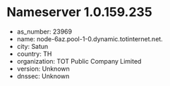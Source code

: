 # Nameserver 1.0.159.235

* as_number: 23969
* name: node-6az.pool-1-0.dynamic.totinternet.net.
* city: Satun
* country: TH
* organization: TOT Public Company Limited
* version: Unknown
* dnssec: Unknown
